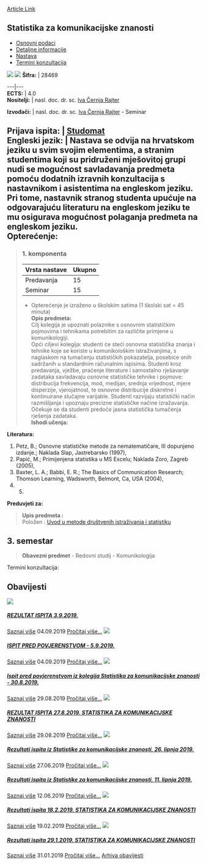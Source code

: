 [Article Link](https://www.fhs.hr/predmet/szkz)

## Statistika za komunikacijske znanosti
  * [Osnovni podaci](https://www.fhs.hr/predmet/szkz#v1id-523832_392996_1_0 "Osnovni podaci")
  * [Detaljne informacije](https://www.fhs.hr/predmet/szkz#v1id-523832_392996_1_1 "Detaljne informacije")
  * [Nastava](https://www.fhs.hr/predmet/szkz#v1id-523832_392996_1_2 "Nastava")
  * [Termini konzultacija](https://www.fhs.hr/predmet/szkz#v1id-523832_392996_1_3 "Termini konzultacija")


[![](https://www.fhs.hr/img/flags/gif/hr.gif)](https://www.fhs.hr/predmet/szkz) [![](https://www.fhs.hr/img/flags/gif/gb.gif)](https://www.fhs.hr/en/course/sfcs)
**Šifra:** |  28469  
  
---|---  
**ECTS:** |  4.0   
**Nositelji:** |  nasl. doc. dr. sc. [Iva Černja Rajter](https://www.fhs.hr/djelatnik/iva.cernja_rajter)   
  
**Izvođači:** |  nasl. doc. dr. sc. [Iva Černja Rajter](https://www.fhs.hr/djelatnik/iva.cernja_rajter) - Seminar  
  
**Prijava ispita:** |  [Studomat](http://www.isvu.hr/studomat)  
**Engleski jezik:** |  Nastava se odvija na hrvatskom jeziku u svim svojim elementima, a stranim studentima koji su pridruženi mješovitoj grupi nudi se mogućnost savladavanja predmeta pomoću dodatnih izravnih konzultacija s nastavnikom i asistentima na engleskom jeziku. Pri tome, nastavnik stranog studenta upućuje na odgovarajuću literaturu na engleskom jeziku te mu osigurava mogućnost polaganja predmeta na engleskom jeziku.   
**Opterećenje:**  
---  
> ### 1. komponenta
> | Vrsta nastave | Ukupno  
> ---|---  
> Predavanja | 15  
> Seminar | 15  
> * Opterećenje je izraženo u školskim satima (1 školski sat = 45 minuta)   
**Opis predmeta:**  
> Cilj kolegija je upoznati polaznike s osnovnim statističkim pojmovima i tehnikama potrebitim za različite primjene u komunikologiji.   
>  Opći ciljevi kolegija: studenti će steći osnovna statistička znanja i tehnike koje se koriste u komunikološkim istraživanjima, s naglaskom na tumačenju statističkih pokazatelja, posebice onih sadržanih u standardnim računalnim ispisima. Studenti kroz predavanja, vježbe, praćenje literature i samostalno rješavanje zadataka savladavaju osnovne statističke tehnike i pojmove: distribucija frekvencija, mod, medijan, srednja vrijednost, mjere disperzije, vjerojatnost, te osnovne distribucije diskretne i kontinuirane slučajne varijable. Studenti razvijaju statistički način razmišljanja i upoznaju precizne statističke načine izražavanja. Očekuje se da studenti predoče jasna statistička tumačenja rješenja zadataka.  
**Ishodi učenja:**  

  
**Literatura:**  
  1. Petz, B.; Osnovne statističke metode za nematematičare, III dopunjeno izdanje.; Naklada Slap, Jastrebarsko (1997), 
  2. Papić, M.; Primijenjena statistika u MS Excelu; Naklada Zoro, Zagreb (2005), 
  3. Baxter, L. A.; Babbi, E. R.; The Basics of Communication Research; Thomson Learning, Wadsworth, Belmont, Ca, USA (2004), 
  4.   5. 
  
**Preduvjeti za:**  
> **Upis predmeta :**  
>  Položen : [Uvod u metode društvenih istraživanja i statistiku](https://www.fhs.hr/predmet/uumdis_a)  
>   
**3. semestar**  
---  
> **Obavezni predmet** - Redovni studij - Komunikologija  
>   
Termini konzultacija: 


## Obavijesti
[ ![](https://www.fhs.hr/_pub/themes_static/hrstud2024/default/img/default_news.jpg) ](https://www.fhs.hr/predmet/szkz?@=218jg#news_78035)
#####  [REZULTAT ISPITA 3.9.2019.](https://www.fhs.hr/predmet/szkz?@=218jg#news_78035)
[Saznaj više](https://www.fhs.hr/predmet/szkz?@=218jg#news_78035)
04.09.2019
[Pročitaj više...](https://www.fhs.hr/predmet/szkz?@=218jg#news_78035 "Pročitaj obavijest: REZULTAT ISPITA 3.9.2019.")
[ ![](https://www.fhs.hr/_pub/themes_static/hrstud2024/default/img/default_news.jpg) ](https://www.fhs.hr/predmet/szkz?@=218jd#news_78035)
#####  [ISPIT PRED POVJERENSTVOM - 5.9.2019.](https://www.fhs.hr/predmet/szkz?@=218jd#news_78035)
[Saznaj više](https://www.fhs.hr/predmet/szkz?@=218jd#news_78035)
04.09.2019
[Pročitaj više...](https://www.fhs.hr/predmet/szkz?@=218jd#news_78035 "Pročitaj obavijest: ISPIT PRED POVJERENSTVOM - 5.9.2019.")
[ ![](https://www.fhs.hr/_pub/themes_static/hrstud2024/default/img/default_news.jpg) ](https://www.fhs.hr/predmet/szkz?@=218hb#news_78035)
#####  [Ispit pred povjerenstvom iz kolegija Statistika za komunikacijske znanosti - 30.8.2019.](https://www.fhs.hr/predmet/szkz?@=218hb#news_78035)
[Saznaj više](https://www.fhs.hr/predmet/szkz?@=218hb#news_78035)
29.08.2019
[Pročitaj više...](https://www.fhs.hr/predmet/szkz?@=218hb#news_78035 "Pročitaj obavijest: Ispit pred povjerenstvom iz kolegija Statistika za komunikacijske znanosti - 30.8.2019.")
[ ![](https://www.fhs.hr/_pub/themes_static/hrstud2024/default/img/default_news.jpg) ](https://www.fhs.hr/predmet/szkz?@=218h7#news_78035)
#####  [REZULTAT ISPITA 27.8.2019. STATISTIKA ZA KOMUNIKACIJSKE ZNANOSTI](https://www.fhs.hr/predmet/szkz?@=218h7#news_78035)
[Saznaj više](https://www.fhs.hr/predmet/szkz?@=218h7#news_78035)
29.08.2019
[Pročitaj više...](https://www.fhs.hr/predmet/szkz?@=218h7#news_78035 "Pročitaj obavijest: REZULTAT ISPITA 27.8.2019. STATISTIKA ZA KOMUNIKACIJSKE ZNANOSTI")
[ ![](https://www.fhs.hr/_pub/themes_static/hrstud2024/default/img/default_news.jpg) ](https://www.fhs.hr/predmet/szkz?@=2186i#news_78035)
#####  [Rezultati ispita iz Statistike za komunikacijske znanosti, 26. lipnja 2019.](https://www.fhs.hr/predmet/szkz?@=2186i#news_78035)
[Saznaj više](https://www.fhs.hr/predmet/szkz?@=2186i#news_78035)
27.06.2019
[Pročitaj više...](https://www.fhs.hr/predmet/szkz?@=2186i#news_78035 "Pročitaj obavijest: Rezultati ispita iz Statistike za komunikacijske znanosti, 26. lipnja 2019.")
[ ![](https://www.fhs.hr/_pub/themes_static/hrstud2024/default/img/default_news.jpg) ](https://www.fhs.hr/predmet/szkz?@=2181l#news_78035)
#####  [Rezultati ispita iz Statistike za komunikacijske znanosti, 11. lipnja 2019.](https://www.fhs.hr/predmet/szkz?@=2181l#news_78035)
[Saznaj više](https://www.fhs.hr/predmet/szkz?@=2181l#news_78035)
12.06.2019
[Pročitaj više...](https://www.fhs.hr/predmet/szkz?@=2181l#news_78035 "Pročitaj obavijest: Rezultati ispita iz Statistike za komunikacijske znanosti, 11. lipnja 2019.")
[ ![](https://www.fhs.hr/_pub/themes_static/hrstud2024/default/img/default_news.jpg) ](https://www.fhs.hr/predmet/szkz?@=216yg#news_78035)
#####  [Rezultati ispita 18.2.2019. STATISTIKA ZA KOMUNIKACIJSKE ZNANOSTI](https://www.fhs.hr/predmet/szkz?@=216yg#news_78035)
[Saznaj više](https://www.fhs.hr/predmet/szkz?@=216yg#news_78035)
19.02.2019
[Pročitaj više...](https://www.fhs.hr/predmet/szkz?@=216yg#news_78035 "Pročitaj obavijest: Rezultati ispita 18.2.2019. STATISTIKA ZA KOMUNIKACIJSKE ZNANOSTI")
[ ![](https://www.fhs.hr/_pub/themes_static/hrstud2024/default/img/default_news.jpg) ](https://www.fhs.hr/predmet/szkz?@=216vi#news_78035)
#####  [Rezultati ispita 29.1.2019. STATISTIKA ZA KOMUNIKACIJSKE ZNANOSTI](https://www.fhs.hr/predmet/szkz?@=216vi#news_78035)
[Saznaj više](https://www.fhs.hr/predmet/szkz?@=216vi#news_78035)
31.01.2019
[Pročitaj više...](https://www.fhs.hr/predmet/szkz?@=216vi#news_78035 "Pročitaj obavijest: Rezultati ispita 29.1.2019. STATISTIKA ZA KOMUNIKACIJSKE ZNANOSTI")
[Arhiva obavijesti](https://www.fhs.hr/predmet/szkz?@=20p7k#news_78035 "Arhiva obavijesti")
